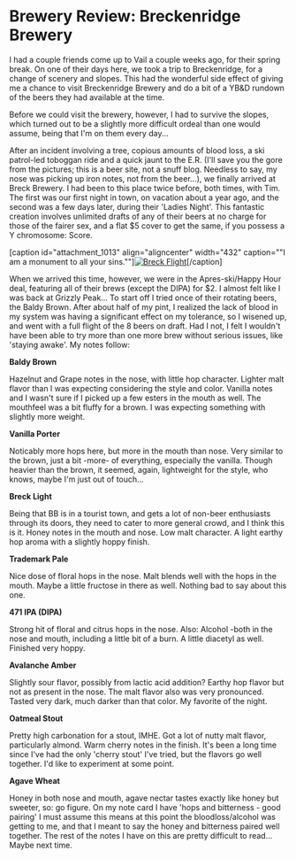 Brewery Review: Breckenridge Brewery
====================================

I had a couple friends come up to Vail a couple weeks ago, for their spring break. On one of their days here, we took a trip to Breckenridge, for a change of scenery and slopes. This had the wonderful side effect of giving me a chance to visit Breckenridge Brewery and do a bit of a YB&D rundown of the beers they had available at the time.

Before we could visit the brewery, however, I had to survive the slopes, which turned out to be a slightly more difficult ordeal than one would assume, being that I'm on them every day...

After an incident involving a tree, copious amounts of blood loss, a ski patrol-led toboggan ride and a quick jaunt to the E.R. (I'll save you the gore from the pictures; this is a beer site, not a snuff blog. Needless to say, my nose was picking up iron notes, not from the beer...), we finally arrived at Breck Brewery. I had been to this place twice before, both times, with Tim. The first was our first night in town, on vacation about a year ago, and the second was a few days later, during their 'Ladies Night'. This fantastic creation involves unlimited drafts of any of their beers at no charge for those of the fairer sex, and a flat $5 cover to get the same, if you possess a Y chromosome: Score.

\[caption id="attachment\_1013" align="aligncenter" width="432" caption=""I am a monument to all your sins.""\][![](http://www.yeastboundanddown.com/wp-content/uploads/2011/03/183523_10150157113218103_781188102_8091820_2986227_n.jpg "Breck Flight")](http://www.yeastboundanddown.com/wp-content/uploads/2011/03/183523_10150157113218103_781188102_8091820_2986227_n.jpg)\[/caption\]

When we arrived this time, however, we were in the Apres-ski/Happy Hour deal, featuring all of their brews (except the DIPA) for $2. I almost felt like I was back at Grizzly Peak... To start off I tried once of their rotating beers, the Baldy Brown. After about half of my pint, I realized the lack of blood in my system was having a significant effect on my tolerance, so I wisened up, and went with a full flight of the 8 beers on draft. Had I not, I felt I wouldn't have been able to try more than one more brew without serious issues, like 'staying awake'. My notes follow:

**Baldy Brown**

Hazelnut and Grape notes in the nose, with little hop character. Lighter malt flavor than I was expecting considering the style and color. Vanilla notes and I wasn't sure if I picked up a few esters in the mouth as well. The mouthfeel was a bit fluffy for a brown. I was expecting something with slightly more weight.

**Vanilla Porter**

Noticably more hops here, but more in the mouth than nose. Very similar to the brown, just a bit -more- of everything, especially the vanilla. Though heavier than the brown, it seemed, again, lightweight for the style, who knows, maybe I'm just out of touch...

**Breck Light**

Being that BB is in a tourist town, and gets a lot of non-beer enthusiasts through its doors, they need to cater to more general crowd, and I think this is it. Honey notes in the mouth and nose. Low malt character. A light earthy hop aroma with a slightly hoppy finish.

**Trademark Pale**

Nice dose of floral hops in the nose. Malt blends well with the hops in the mouth. Maybe a little fructose in there as well. Nothing bad to say about this one.

**471 IPA (DIPA)**

Strong hit of floral and citrus hops in the nose. Also: Alcohol -both in the nose and mouth, including a little bit of a burn. A little diacetyl as well. Finished very hoppy.

**Avalanche Amber**

Slightly sour flavor, possibly from lactic acid addition? Earthy hop flavor but not as present in the nose. The malt flavor also was very pronounced. Tasted very dark, much darker than that color. My favorite of the night.

**Oatmeal Stout**

Pretty high carbonation for a stout, IMHE. Got a lot of nutty malt flavor, particularly almond. Warm cherry notes in the finish. It's been a long time since I've had the only 'cherry stout' I've tried, but the flavors go well together. I'd like to experiment at some point.

**Agave Wheat**

Honey in both nose and mouth, agave nectar tastes exactly like honey but sweeter, so: go figure. On my note card I have 'hops and bitterness - good pairing' I must assume this means at this point the bloodloss/alcohol was getting to me, and that I meant to say the honey and bitterness paired well together. The rest of the notes I have on this are pretty difficult to read... Maybe next time.